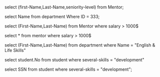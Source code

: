 select (first-Name,Last-Name,seniority-level) from Mentor;

select Name from department Where ID = 333;

select (First-Name,Last-Name) from Mentor where salary > 1000$

select * from mentor where salary > 1000$

select (First-Name,Last-Name) from department where Name = "English & Life Skills"

select student.No from student where several-skills = "development"

select SSN from student where several-skills = "development";